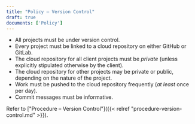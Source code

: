 ```yaml
---
title: "Policy – Version Control"
draft: true
documents: ['Policy']
---
```


- All projects must be under version control.
- Every project must be linked to a cloud repository on either GitHub or GitLab.
- The cloud repository for all client projects must be *private* (unless explicitly stipulated otherwise by the client).
- The cloud repository for other projects may be private or public, depending on the nature of the project.
- Work must be pushed to the cloud repository frequently (*at least* once per day).
- Commit messages must be informative.

Refer to ["Procedure – Version Control"]({{< relref "procedure-version-control.md" >}}).